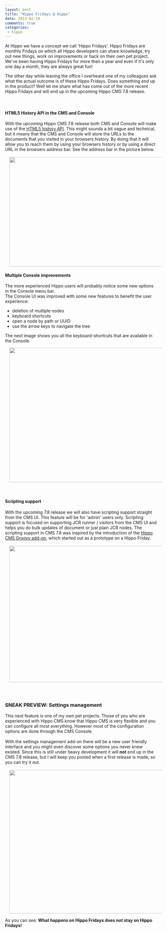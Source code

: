 ```yaml
---
layout: post
title: "Hippo Fridays @ Hippo"
date: 2013-02-19
comments: true
categories:
 - hippo
---
```


At Hippo we have a concept we call 'Hippo Fridays'. Hippo Fridays are monthly Fridays on which all Hippo developers can share knowledge, try out new things, work on improvements or hack on their own pet project. We've been having Hippo Fridays for more then a year and even if it's only one day a month, they are always great fun!

The other day while leaving the office I overheard one of my colleagues ask what the actual outcome is of these Hippo Fridays. Does something end up in the product? Well let me share what has come out of the more recent Hippo Fridays and will end up in the upcoming Hippo CMS 7.8 release.<br /><br /><br /><h4>HTML5 History API in the CMS and Console</h4>With the upcoming Hippo CMS 7.8 release both CMS and Console will make use of the <a href="https://developer.mozilla.org/en-US/docs/DOM/Manipulating_the_browser_history" target="_blank">HTML5 history API</a>. This might sounds a bit vague and technical, but it means that the CMS and Console will store the URLs to the documents that you visited in your browsers history. By doing that it will allow you to reach them by using your browsers history or by using a direct URL in the browsers address bar. See the address bar in the picture below.<br /><br /><div class="separator" style="clear: both; text-align: center;"><a href="http://2.bp.blogspot.com/-eC3km9I8f1I/UQZADyyTZJI/AAAAAAAAAkE/_tYPm2OiDg0/s1600/CapturFiles-20130128_1001.png" imageanchor="1" style="margin-left: 1em; margin-right: 1em;"><img border="0" height="361" src="http://2.bp.blogspot.com/-eC3km9I8f1I/UQZADyyTZJI/AAAAAAAAAkE/_tYPm2OiDg0/s640/CapturFiles-20130128_1001.png" width="640" /></a></div><h4>Multiple Console improvements </h4>The more experienced Hippo users will probably notice some new options in the Console menu bar.<br />The Console UI was improved with some new features to benefit the user experience:<br /><ul><li>deletion of multiple nodes</li><li>keyboard shortcuts</li><li>open a node by path or UUID</li><li>use the arrow keys to navigate the tree&nbsp;&nbsp;</li></ul>The next image shows you all the keyboard-shortcuts that are available in the Console.<br /><ul></ul><div class="separator" style="clear: both; text-align: center;"><a href="http://3.bp.blogspot.com/-PnfTVdMy4PA/UQZEv3uTtQI/AAAAAAAAAkk/eh6T3t8pVRg/s1600/CapturFiles-20130128_1001_2.png" imageanchor="1" style="margin-left: 1em; margin-right: 1em;"><img border="0" height="444" src="http://3.bp.blogspot.com/-PnfTVdMy4PA/UQZEv3uTtQI/AAAAAAAAAkk/eh6T3t8pVRg/s640/CapturFiles-20130128_1001_2.png" width="640" /></a></div><br /><br /><h4>Scripting support</h4>With the upcoming 7.8 release we will also have scripting support straight from the CMS UI. This feature will be for 'admin' users only. Scripting support is focused on supporting JCR runner / visitors from the CMS UI and helps you do bulk updates of document or just plain JCR nodes. The scripting support in CMS 7.8 was inspired by the introduction of the <a href="http://blog.jeroenreijn.com/2012/05/introducing-hippo-cms-groovy-add-on.html" target="_blank">Hippo CMS Groovy add-on</a>, which started out as a prototype on a Hippo Friday.<br /><br /><div class="separator" style="clear: both; text-align: center;"><a href="http://4.bp.blogspot.com/-2Mj6xmhuZlg/UQZC3NQqxCI/AAAAAAAAAkU/UDvcv67VHGU/s1600/CapturFiles-20130128_1001_1.png" imageanchor="1" style="margin-left: 1em; margin-right: 1em;"><img border="0" height="450" src="http://4.bp.blogspot.com/-2Mj6xmhuZlg/UQZC3NQqxCI/AAAAAAAAAkU/UDvcv67VHGU/s640/CapturFiles-20130128_1001_1.png" width="640" /></a></div><h3>&nbsp;</h3><h3>SNEAK PREVIEW: Settings management</h3>This next feature is one of my own pet projects. Those of you who are experienced with Hippo CMS know that Hippo CMS is very flexible and you can configure all most everything. However most of the configuration options are done through the CMS Console.<br /><br />With the settings management add-on there will be a new user friendly interface and you might even discover some options you never knew existed. Since this is still under heavy development it will <b>not</b> end up in the CMS 7.8 release, but I will keep you posted when a first release is made, so you can try it out.<br /><br /><div class="separator" style="clear: both; text-align: center;"><a href="http://3.bp.blogspot.com/-t23JJ_U5xxc/URoQRna9D5I/AAAAAAAAAk8/SSBrgo9fi5A/s1600/hippo-settings-addon.png" imageanchor="1" style="margin-left: 1em; margin-right: 1em;"><img border="0" height="473" src="http://3.bp.blogspot.com/-t23JJ_U5xxc/URoQRna9D5I/AAAAAAAAAk8/SSBrgo9fi5A/s640/hippo-settings-addon.png" width="640" /></a></div>

As you can see: <b>What happens on Hippo Fridays does not stay on Hippo Fridays!</b>
